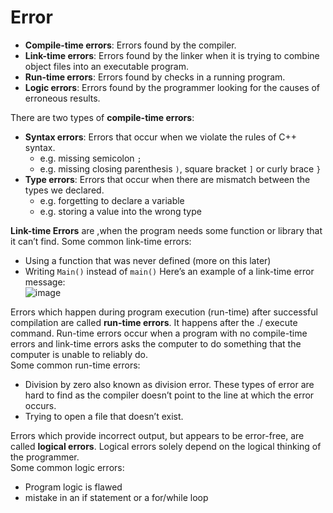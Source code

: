 # Error 

- **Compile-time errors**: Errors found by the compiler.
- **Link-time errors**: Errors found by the linker when it is trying to combine object files into an executable program.
- **Run-time errors**: Errors found by checks in a running program.
- **Logic errors**: Errors found by the programmer looking for the causes of erroneous results.

There are two types of **compile-time errors**:
- **Syntax errors**: Errors that occur when we violate the rules of C++ syntax.
  - e.g. missing semicolon ``;``
  - e.g. missing closing parenthesis ``)``, square bracket ``]`` or curly brace ``}``
- **Type errors**: Errors that occur when there are mismatch between the types we declared.
  - e.g. forgetting to declare a variable
  - e.g. storing a value into the wrong type

**Link-time Errors** are ,when the program needs some function or library that it can’t find. Some common link-time errors:
- Using a function that was never defined (more on this later)
- Writing ``Main()`` instead of ``main()``
Here’s an example of a link-time error message:<br/>
![image](https://user-images.githubusercontent.com/86968217/166886002-c8ee34bb-6b0b-4de1-bb20-ed369ea49518.png)

Errors which happen during program execution (run-time) after successful compilation are called **run-time errors**. It happens after the ./ execute command.
Run-time errors occur when a program with no compile-time errors and link-time errors asks the computer to do something that the computer is unable to reliably do.<br/>
Some common run-time errors:
- Division by zero also known as division error. These types of error are hard to find as the compiler doesn’t point to the line at which the error occurs.
- Trying to open a file that doesn’t exist.

Errors which provide incorrect output, but appears to be error-free, are called **logical errors**. Logical errors solely depend on the logical thinking of the programmer.<br/>
Some common logic errors:
- Program logic is flawed
- mistake in an if statement or a for/while loop
